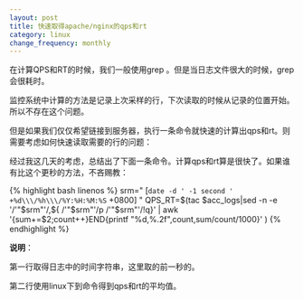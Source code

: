```yaml
---
layout: post
title: 快速取得apache/nginx的qps和rt
category: linux
change_frequency: monthly
---
```


在计算QPS和RT的时候，我们一般使用grep 。但是当日志文件很大的时候，grep会很耗时。

监控系统中计算的方法是记录上次采样的行，下次读取的时候从记录的位置开始。所以不存在这个问题。

但是如果我们仅仅希望链接到服务器，执行一条命令就快速的计算出qps和rt。则需要考虑如何快速读取需要的行的问题：

经过我这几天的考虑，总结出了下面一条命令。计算qps和rt算是很快了。如果谁有比这个更秒的方法，不吝赐教：

{% highlight bash linenos %}
        srm=" \[`date -d ' -1 second '  +%d\\\/%h\\\/%Y:%H:%M:%S` +0800\] "
        QPS_RT=$(tac $acc_logs|sed -n -e  '/'"$srm"'/,${
        /'"$srm"'/p
        /'"$srm"'/!q}' | awk '{sum+=$2;count++}END{printf "%d,%.2f",count,sum/count/1000}'
        )
{% endhighlight %}


**说明**：  

第一行取得日志中的时间字符串，这里取的前一秒的。  

第二行使用linux下到命令得到qps和rt的平均值。
